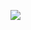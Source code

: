 <a href="https://kons03.tistory.com/" target="_blank"><img src="[![Tistory's Badge](https://github-readme-tistory-card.vercel.app/api/badge?name={Tistory Blog})](https://github.com/loosie/github-readme-tistory-card)
"/></a>
